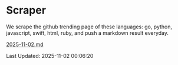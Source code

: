# Scraper

We scrape the github trending page of these languages: go, python, javascript, swift, html, ruby, and push a markdown result everyday.

[2025-11-02.md](https://github.com/henson/Scraper/blob/master/2025-11-02.md)

Last Updated: 2025-11-02 00:06:20